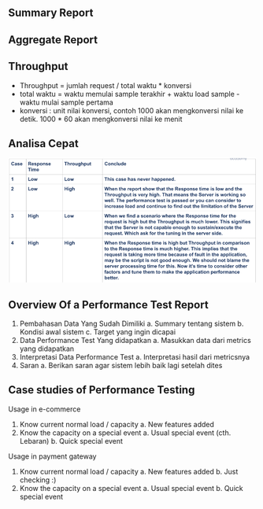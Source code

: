 ## Summary Report
## Aggregate Report
## Throughput
- Throughput = jumlah request / total waktu * konversi
- total waktu = waktu memulai sample terakhir + waktu load sample - waktu mulai sample pertama
- konversi : unit nilai konversi, contoh 1000 akan mengkonversi nilai ke detik. 1000 * 60 akan mengkonversi nilai ke menit

## Analisa Cepat
![Format](screenshots/qucikAnalyze.png)

## Overview Of a Performance Test Report
1. Pembahasan Data Yang Sudah Dimiliki
    a. Summary tentang sistem
    b. Kondisi awal sistem
    c. Target yang ingin dicapai
2. Data Performance Test Yang didapatkan
    a. Masukkan data dari metrics yang didapatkan
3. Interpretasi Data Performance Test
    a. Interpretasi hasil dari metricsnya
4. Saran
    a. Berikan saran agar sistem lebih baik lagi setelah dites

## Case studies of Performance Testing

Usage in e-commerce
1. Know current normal load / capacity
  a. New features added
2. Know the capacity on a special event
  a. Usual special event (cth. Lebaran)
  b. Quick special event

Usage in payment gateway
1. Know current normal load / capacity
  a. New features added
  b. Just checking :)
2. Know the capacity on a special event
  a. Usual special event
  b. Quick special event




